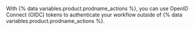 With {% data variables.product.prodname_actions %}, you can use OpenID Connect (OIDC) tokens to authenticate your workflow outside of {% data variables.product.prodname_actions %}.
